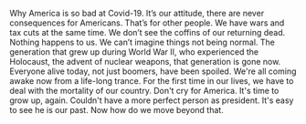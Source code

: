 Why America is so bad at Covid-19. It’s our attitude, there are never consequences for Americans. That’s for other people. We have wars and tax cuts at the same time. We don’t see the coffins of our returning dead. Nothing happens to us. We can’t imagine things not being normal. The generation that grew up during World War II, who experienced the Holocaust, the advent of nuclear weapons, that generation is gone now. Everyone alive today, not just boomers, have been spoiled. We're all coming awake now from a life-long trance. For the first time in our lives, we have to deal with the mortality of our country. Don't cry for America. It's time to grow up, again. Couldn't have a more perfect person as president. It's easy to see he is our past. Now how do we move beyond that. 
